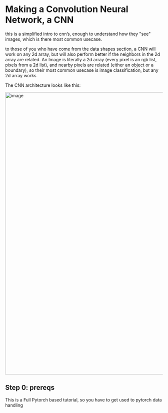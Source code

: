 # Making a Convolution Neural Network, a CNN

this is a simplified intro to cnn’s, enough to understand how they "see" images, which is there most common usecase.

to those of you who have come from the data shapes section, a CNN will work on any 2d array, but will also perform better if the neighbors in the 2d array are related. An Image is literally a 2d array (every pixel is an rgb list, pixels from a 2d list), and nearby pixels are related (either an object or a boundary), so their most common usecase is image classification, but any 2d array works

The CNN architecture looks like this:

<img width="1600" height="900" alt="image" src="https://github.com/user-attachments/assets/ea2cbc06-89cd-4902-923e-508e69f5cb64" />

## Step 0: prereqs

This is a Full Pytorch based tutorial, so you have to get used to pytorch data handling
